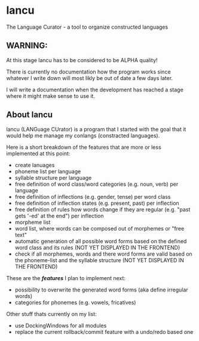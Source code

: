 lancu
=====

The Language Curator - a tool to organize constructed languages


WARNING:
--------

At this stage lancu has to be considered to be ALPHA quality!

There is currently no documentation how the program works since whatever I write down will most likly be out of date a few days later.

I will write a documentation when the development has reached a stage where it might make sense to use it. 


About lancu
-----------

lancu (LANGuage CUrator) is a program that I started with the goal that it would help me manage my conlangs (constracted languages).


Here is a short breakdown of the features that are more or less implemented at this point:

* create lanuages
* phoneme list per language
* syllable structure per language
* free definition of word class/word categories (e.g. noun, verb) per language 
* free definition of inflections (e.g. gender, tense) per word class 
* free definition of inflection states (e.g. present, past) per inflection 
* free definition of rules how words change if they are regular (e.g. "past gets '-ed' at the end") per inflection 
* morpheme list
* word list, where words can be composed out of morphemes or "free text"
* automatic generation of all possible word forms based on the defined word class and its rules (NOT YET DISPLAYED IN THE FRONTEND)
* check if all morphemes, words and there word forms are valid based on the phoneme-list and the syllable structure (NOT YET DISPLAYED IN THE FRONTEND)


These are the ***features***  I plan to implement next:

* possibility to overwrite the generated word forms (aka define irregular words)
* categories for phonemes (e.g. vowels, fricatives)



Other stuff thats currently on my list:

* use DockingWindows for all modules
* replace the current rollback/commit feature with a undo/redo based one
